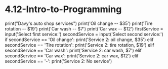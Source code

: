 # 4.12-Intro-to-Programming
print("Davy's auto shop services")
print('Oil change -- $35')
print('Tire rotation -- $19')
print('Car wash -- $7')
print('Car wax -- $12')
firstService = input('Select first service:')
secondService = input('Select second service:')
if secondService == 'Oil change':
    print('Service 2: oil change, $35')
elif secondService == 'Tire rotation':
    print('Service 2: tire rotation, $19')
elif secondService == 'Car wash':
    print('Service 2: car wash, $7')
elif secondService == 'Car wax':
    print('Service 2: car wax, $12')
elif secondService == '-':
    print('Service 2: No service')
